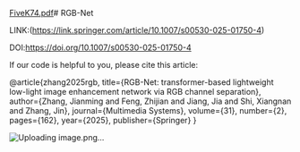 [FiveK74.pdf](https://github.com/user-attachments/files/19442980/FiveK74.pdf)# RGB-Net

LINK:(https://link.springer.com/article/10.1007/s00530-025-01750-4)

DOI:https://doi.org/10.1007/s00530-025-01750-4

If our code is helpful to you, please cite this article:

@article{zhang2025rgb,
  title={RGB-Net: transformer-based lightweight low-light image enhancement network via RGB channel separation},
  author={Zhang, Jianming and Feng, Zhijian and Jiang, Jia and Shi, Xiangnan and Zhang, Jin},
  journal={Multimedia Systems},
  volume={31},
  number={2},
  pages={162},
  year={2025},
  publisher={Springer}
}

![Uploading image.png…]()
